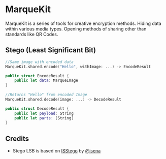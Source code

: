 # MarqueKit

MarqueKit is a series of tools for creative encryption methods. Hiding data within various media types. Opening methods of sharing other than standards like QR Codes.

## Stego (Least Significant Bit)

```swift
//Same image with encoded data
MarqueKit.shared.encode("Hello", withImage: ...) -> EncodeResult

public struct EncodeResult {
    public let data: MarqueImage
}
    
//Returns "Hello" from encoded Image
MarqueKit.shared.decode(image: ...) -> DecodeResult

public struct DecodeResult {
    public let payload: String
    public let parts: [String]
}
```

## Credits

- Stego LSB is based on [ISStego](https://github.com/isena/ISStego) by [@isena](https://github.com/isena)
